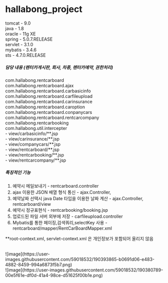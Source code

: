 # hallabong_project

tomcat - 9.0<br>
java - 1.8<br>
oracle - 11g XE<br>
spring - 5.0.7.RELEASE<br>
servlet - 3.1.0<br>
mybatis - 3.4.6<br>
sts - 4.7.0.RELEASE<br>

<h5>담당 내용 (렌터카게시판, 회사, 차종, 렌터카예약, 권한처리)</h5>
com.hallabong.rentcarboard<br>
com.hallabong.rentcarboard.ajax<br>
com.hallabong.rentcarboard.carbasicinfo<br>
com.hallabong.rentcarboard.carfileupload<br>
com.hallabong.rentcarboard.carinsurance<br>
com.hallabong.rentcarboard.caroption<br>
com.hallabong.rentcarboard.conpanycars<br>
com.hallabong.rentcarboard.rentcarcompany<br>
com.hallabong.rentcarbooking<br>
com.hallabong.util.intercepter<br>
- view/carbasicinfo/**.jsp<br>
- view/carinsurance/**.jsp<br>
- view/companycars/**.jsp<br>
- view/rentcarboard/**.jsp<br>
- view/rentcarbooking/**.jsp<br>
- view/rentcarcompany/**.jsp<br>

<h5>특징적인 기능</h5>

1. 예약시 메일보내기 - rentcarboard.controller<br>
2. ajax 이용한 JSON 배열 형식 통신 - ajax.Controller, <br>
3. 예약날짜 선택시 java Date 타입을 이용한 날짜 계산 - ajax.Controller, rentcarboard/view<br>
4. 예약시 정규표현식 - rentcarbooking/booking.jsp<br>
5. 업로드된 파일 서버 외부에 저장 - carfileupload.controller<br>
6. Mybatis를 통한 페이징,검색쿼리,selectKey 사용 - rentcarboard/mapper/RentCarBoardMapper.xml<br>


**root-context.xml, servlet-context.xml 은 개인정보가 포함되어 올리지 않음

<br>
![image](https://user-images.githubusercontent.com/59018532/190393865-b0691d06-e483-4882-8459-994a6873f5b7.png)


<br>
![image](https://user-images.githubusercontent.com/59018532/190380789-00e5f61e-df0d-41a4-98ce-d51625f00b1e.png)
